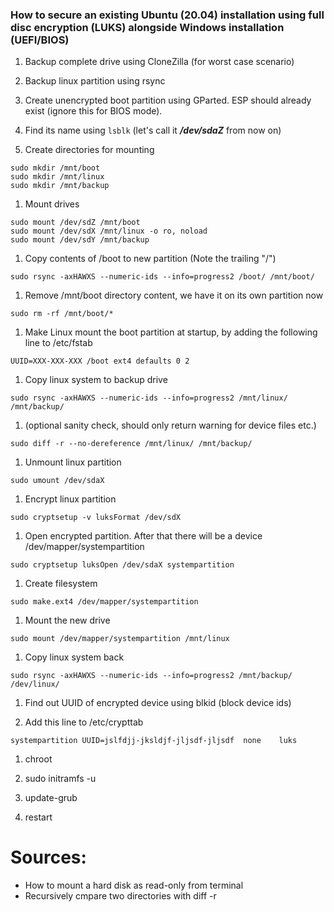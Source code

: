 ### How to secure an existing Ubuntu (20.04) installation using full disc encryption (LUKS) alongside Windows installation (UEFI/BIOS)

1. Backup complete drive using CloneZilla (for worst case scenario)
1. Backup linux partition using rsync

1. Create unencrypted boot partition using GParted. ESP should already exist (ignore this for BIOS mode).

1. Find its name using ```lsblk``` (let's call it ***/dev/sdaZ*** from now on)

1. Create directories for mounting
```
sudo mkdir /mnt/boot
sudo mkdir /mnt/linux
sudo mkdir /mnt/backup
```

1. Mount drives
```
sudo mount /dev/sdZ /mnt/boot
sudo mount /dev/sdX /mnt/linux -o ro, noload
sudo mount /dev/sdY /mnt/backup
```

1. Copy contents of /boot to new partition (Note the trailing "/")
```
sudo rsync -axHAWXS --numeric-ids --info=progress2 /boot/ /mnt/boot/
```

1. Remove /mnt/boot directory content, we have it on its own partition now
```
sudo rm -rf /mnt/boot/*
```

1. Make Linux mount the boot partition at startup, by adding the following line to /etc/fstab
```
UUID=XXX-XXX-XXX /boot ext4 defaults 0 2
```

1. Copy linux system to backup drive
```
sudo rsync -axHAWXS --numeric-ids --info=progress2 /mnt/linux/ /mnt/backup/
```

1. (optional sanity check, should only return warning for device files etc.)
```
sudo diff -r --no-dereference /mnt/linux/ /mnt/backup/
```

1. Unmount linux partition
```
sudo umount /dev/sdaX
```

1. Encrypt linux partition
```
sudo cryptsetup -v luksFormat /dev/sdX
```

1. Open encrypted partition. After that there will be a device /dev/mapper/systempartition
```
sudo cryptsetup luksOpen /dev/sdaX systempartition
```

1. Create filesystem
```
sudo make.ext4 /dev/mapper/systempartition
```

1. Mount the new drive
```
sudo mount /dev/mapper/systempartition /mnt/linux
```

1. Copy linux system back
```
sudo rsync -axHAWXS --numeric-ids --info=progress2 /mnt/backup/ /dev/linux/
```

1. Find out UUID of encrypted device using blkid (block device ids)

1. Add this line to /etc/crypttab
```
systempartition UUID=jslfdjj-jksldjf-jljsdf-jljsdf	none	luks
```

1. chroot

1. sudo initramfs -u

1. update-grub

1. restart

# Sources:

- How to mount a hard disk as read-only from terminal
- Recursively cmpare two directories with diff -r
